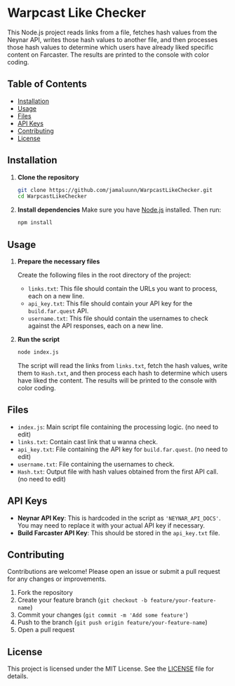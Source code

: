 # Warpcast Like Checker

This Node.js project reads links from a file, fetches hash values from the Neynar API, writes those hash values to another file, and then processes those hash values to determine which users have already liked specific content on Farcaster. The results are printed to the console with color coding.

## Table of Contents

- [Installation](#installation)
- [Usage](#usage)
- [Files](#files)
- [API Keys](#api-keys)
- [Contributing](#contributing)
- [License](#license)

## Installation

1. **Clone the repository**
    ```sh
    git clone https://github.com/jamaluunn/WarpcastLikeChecker.git
    cd WarpcastLikeChecker
    ```

2. **Install dependencies**
    Make sure you have [Node.js](https://nodejs.org/) installed. Then run:
    ```sh
    npm install
    ```

## Usage

1. **Prepare the necessary files**

    Create the following files in the root directory of the project:

    - `links.txt`: This file should contain the URLs you want to process, each on a new line.
    - `api_key.txt`: This file should contain your API key for the `build.far.quest` API.
    - `username.txt`: This file should contain the usernames to check against the API responses, each on a new line.

2. **Run the script**
    ```sh
    node index.js
    ```

    The script will read the links from `links.txt`, fetch the hash values, write them to `Hash.txt`, and then process each hash to determine which users have liked the content. The results will be printed to the console with color coding.

## Files

- `index.js`: Main script file containing the processing logic. (no need to edit)
- `links.txt`: Contain cast link that u wanna check.
- `api_key.txt`: File containing the API key for `build.far.quest`. (no need to edit)
- `username.txt`: File containing the usernames to check.
- `Hash.txt`: Output file with hash values obtained from the first API call. (no need to edit)

## API Keys

- **Neynar API Key**: This is hardcoded in the script as `'NEYNAR_API_DOCS'`. You may need to replace it with your actual API key if necessary.
- **Build Farcaster API Key**: This should be stored in the `api_key.txt` file.

## Contributing

Contributions are welcome! Please open an issue or submit a pull request for any changes or improvements.

1. Fork the repository
2. Create your feature branch (`git checkout -b feature/your-feature-name`)
3. Commit your changes (`git commit -m 'Add some feature'`)
4. Push to the branch (`git push origin feature/your-feature-name`)
5. Open a pull request

## License

This project is licensed under the MIT License. See the [LICENSE](LICENSE) file for details.

